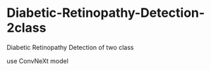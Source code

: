 # Diabetic-Retinopathy-Detection-2class
Diabetic Retinopathy Detection of two class  

use ConvNeXt model
